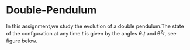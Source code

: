 # Double-Pendulum

In this assignment,we study the evolution of a double pendulum.The state of the confguration at any time *t* is given by the angles $θ_{1}$*t* and θ<sup>2</sup>*t*, see figure below.

